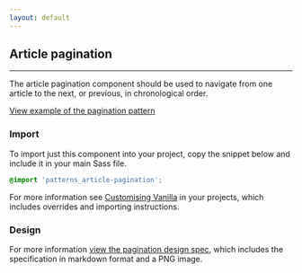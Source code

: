 ```yaml
---
layout: default
---
```


## Article pagination

<hr>

The article pagination component should be used to navigate from one article to the next, or previous, in chronological order.

<a href="/examples/patterns/article-pagination"
    class="js-example">
View example of the pagination pattern
</a>

### Import

To import just this component into your project, copy the snippet below and include it in your main Sass file.

```scss
@import 'patterns_article-pagination';
```

For more information see [Customising Vanilla](/customising-vanilla/) in your projects, which includes overrides and importing instructions.

### Design

For more information [view the pagination design spec](https://github.com/ubuntudesign/vanilla-design/tree/master/Pagination), which includes the specification in markdown format and a PNG image.
